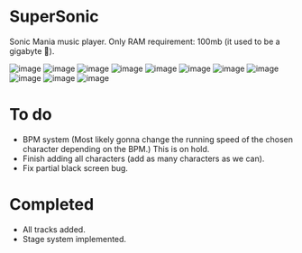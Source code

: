 # SuperSonic
Sonic Mania music player.
Only RAM requirement: 100mb (it used to be a gigabyte 🤡).

![image](https://user-images.githubusercontent.com/69328615/149852169-3cc3989c-22f3-4899-95ef-72f7c6185fff.png)
![image](https://user-images.githubusercontent.com/69328615/149852223-09d53725-af71-48d8-a2e9-e2823c3e5f17.png)
![image](https://user-images.githubusercontent.com/69328615/149852242-a67b6e22-2920-4795-b035-0bfe24a222a7.png)
![image](https://user-images.githubusercontent.com/69328615/149852287-dd98924f-3965-4dd2-8a82-55373b7a9f46.png)
![image](https://user-images.githubusercontent.com/69328615/149852320-fb20f344-c265-42bc-9d74-cd6ce66a5436.png)
![image](https://user-images.githubusercontent.com/69328615/149852335-6489ce1a-2e26-4a2e-9400-56c58994af5a.png)
![image](https://user-images.githubusercontent.com/69328615/149852361-3bb13cc1-4a81-4170-91d1-481a86c68789.png)
![image](https://user-images.githubusercontent.com/69328615/149852389-6f162f45-8903-4523-a62c-7b8c4fc690f0.png)
![image](https://user-images.githubusercontent.com/69328615/149852423-22fa179a-e64b-411e-930d-c5968c316f9c.png)
![image](https://user-images.githubusercontent.com/69328615/149852444-7682b662-f291-4c86-9d1b-0561f1d9537c.png)
![image](https://user-images.githubusercontent.com/69328615/149852466-80396df6-39f5-4891-8fb5-bc29fbed0b2b.png)

# To do

- BPM system (Most likely gonna change the running speed of the chosen character depending on the BPM.) This is on hold.
- Finish adding all characters (add as many characters as we can).
- Fix partial black screen bug.

# Completed

- All tracks added.
- Stage system implemented.
